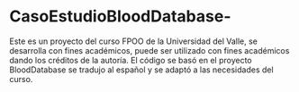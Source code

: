 # CasoEstudioBloodDatabase-
Este es un proyecto del curso FPOO de la Universidad del Valle, se desarrolla con fines académicos, puede ser utilizado con fines académicos dando los créditos de la autoría. El código se basó en el proyecto BloodDatabase se tradujo al español y se adaptó a las necesidades del curso. 
